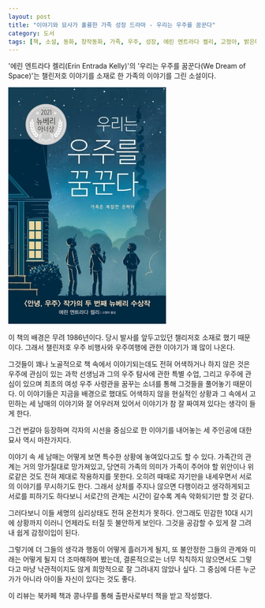 ```yaml
---
layout: post
title: "이야기와 묘사가 훌륭한 가족 성장 드라마 - 우리는 우주를 꿈꾼다"
category: 도서
tags: [책, 소설, 동화, 창작동화, 가족, 우주, 성장, 에린 엔트라다 켈리, 고정아, 밝은미래, 북카페 책과 콩나무, 서평]
---
```


'에린 엔트라다 켈리(Erin Entrada Kelly)'의
'우리는 우주를 꿈꾼다(We Dream of Space)'는
챌린저호 이야기를 소재로 한 가족의 이야기를 그린 소설이다.

![표지](/images/we-dream-of-space-book-h480.jpg)

이 책의 배경은 무려 1986년이다.
당시 발사를 앞두고있던 챌리저호 소재로 했기 때문이다.
그래서 챌린저호 우주 비행사와 우주여행에 관한 이야기가 꽤 많이 나온다.

그것들이 꽤나 노골적으로 책 속에서 이야기되는데도 전혀 어색하거나 하지 않은 것은
우주에 관심이 있는 과학 선생님과 그의 우주 탐사에 관한 특별 수업,
그리고 우주에 관심이 있으며 최초의 여성 우주 사령관을 꿈꾸는 소녀를 통해 그것들을 풀어놓기 때문이다.
이 이야기들은 지금을 배경으로 했대도 어색하지 않을 현실적인 상황과
그 속에서 고민하는 세 남매의 이야기와 잘 어우러져 있어서
이야기가 참 잘 짜여져 있다는 생각이 들게 한다.

그건 번갈아 등장하며 각자의 시선을 중심으로 한 이야기를 내어놓는 세 주인공에 대한 묘사 역시 마찬가지다.

이야기 속 세 남매는 어떻게 보면 특수한 상황에 놓여있다고도 할 수 있다.
가족간의 관계는 거의 망가질대로 망가져있고,
당연히 가족의 의미가 가족이 주어야 할 위안이나 위로같은 것도 전혀 제대로 작용하지를 못한다.
오히려 때때로 자기만을 내세우면서 서로의 이야기를 무시하기도 한다.
그래서 상처를 주지나 않으면 다행이라고 생각하게되고 서로를 피하기도 하다보니
서로간의 관계는 시간이 갈수록 계속 악화되기만 할 것 같다.

그러다보니 이들 세명의 심리상태도 전혀 온전치가 못하다.
안그래도 민감한 10대 시기에 상황까지 이러니 언제라도 터질 듯 불안하게 보인다.
그것을 공감할 수 있게 잘 그려내 쉽게 감정이입이 된다.

그렇기에 더 그들의 생각과 행동이 어떻게 흘러가게 될지,
또 불안정한 그들의 관계와 미래는 어떻게 될지 더 조마해하며 봤는데,
결론적으로는 너무 칙칙하지 않으면서도 그렇다고 마냥 낙관적이지도 않게 희망적으로 잘 그려내지 않았나 싶다.
그 중심에 다른 누군가가 아니라 아이들 자신이 있다는 것도 좋다.



<div class="im im-info">
이 리뷰는 북카페 책과 콩나무를 통해 출판사로부터 책을 받고 작성했다.
</div>
